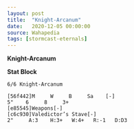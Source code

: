 ```yaml
---
layout: post
title:  "Knight-Arcanum"
date:   2020-12-05 00:00:00
source: Wahapedia
tags: [stormcast-eternals]
---
```


**Knight-Arcanum**

**Stat Block**
```
6/6 Knight-Arcanum
```

```
[56f442]M     W     B     Sa    [-]
5"    6     8     3+    
[e85545]Weapons[-]
[c6c930]Valedictor’s Stave[-]
2"     A:3    H:3+   W:4+   R:-1   D:D3  
```
    